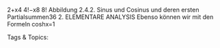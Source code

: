 2+x4
4!−x8
8!
Abbildung 2.4.2. Sinus und Cosinus und deren ersten Partialsummen36 2. ELEMENTARE ANALYSIS
Ebenso können wir mit den Formeln coshx=1

   Tags & Topics:
   